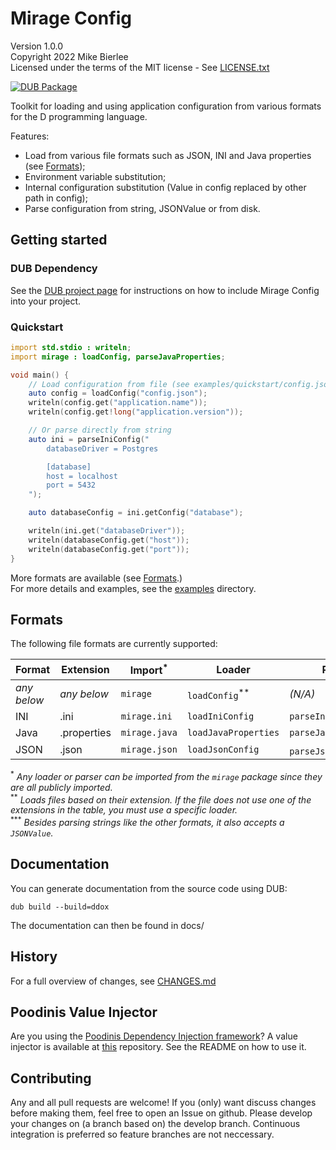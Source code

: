 # Mirage Config

Version 1.0.0  
Copyright 2022 Mike Bierlee  
Licensed under the terms of the MIT license - See [LICENSE.txt](LICENSE.txt)

[![DUB Package](https://img.shields.io/dub/v/mirage-config.svg)](https://code.dlang.org/packages/mirage-config)

Toolkit for loading and using application configuration from various formats for the D programming language.

Features:

- Load from various file formats such as JSON, INI and Java properties (see [Formats](#formats));
- Environment variable substitution;
- Internal configuration substitution (Value in config replaced by other path in config);
- Parse configuration from string, JSONValue or from disk.

## Getting started

### DUB Dependency

See the [DUB project page](https://code.dlang.org/packages/mirage-config) for instructions on how to include Mirage Config into your project.

### Quickstart

```d
import std.stdio : writeln;
import mirage : loadConfig, parseJavaProperties;

void main() {
    // Load configuration from file (see examples/quickstart/config.json)
    auto config = loadConfig("config.json");
    writeln(config.get("application.name"));
    writeln(config.get!long("application.version"));

    // Or parse directly from string
    auto ini = parseIniConfig("
        databaseDriver = Postgres

        [database]
        host = localhost
        port = 5432
    ");

    auto databaseConfig = ini.getConfig("database");

    writeln(ini.get("databaseDriver"));
    writeln(databaseConfig.get("host"));
    writeln(databaseConfig.get("port"));
}
```

More formats are available (see [Formats](#formats).)  
For more details and examples, see the [examples](examples) directory.

## Formats

The following file formats are currently supported:

| Format      | Extension   | Import<sup>\*</sup> | Loader                      | Parser                             | Factory                 |
| ----------- | ----------- | ------------------- | --------------------------- | ---------------------------------- | ----------------------- |
| _any below_ | _any below_ | `mirage`            | `loadConfig`<sup>\*\*</sup> | _(N/A)_                            |                         |
| INI         | .ini        | `mirage.ini`        | `loadIniConfig`             | `parseIniConfig`                   | `IniConfigFactory`      |
| Java        | .properties | `mirage.java`       | `loadJavaProperties`        | `parseJavaProperties`              | `JavaPropertiesFactory` |
| JSON        | .json       | `mirage.json`       | `loadJsonConfig`            | `parseJsonConfig`<sup>\*\*\*</sup> | `JsonConfigFactory`     |

<sup>\*</sup> _Any loader or parser can be imported from the `mirage` package since they are all publicly imported._  
<sup>\*\*</sup> _Loads files based on their extension. If the file does not use one of the extensions in the table, you must use a specific loader._  
<sup>\*\*\*</sup> _Besides parsing strings like the other formats, it also accepts a `JSONValue`._

## Documentation

You can generate documentation from the source code using DUB:

```
dub build --build=ddox
```

The documentation can then be found in docs/

## History

For a full overview of changes, see [CHANGES.md](CHANGES.md)

## Poodinis Value Injector

Are you using the [Poodinis Dependency Injection framework](https://github.com/mbierlee/poodinis)? A value injector is available at [this](https://github.com/mbierlee/mirage-injector) repository. See the README on how to use it.

## Contributing

Any and all pull requests are welcome! If you (only) want discuss changes before making them, feel free to open an Issue on github. Please develop your changes on (a branch based on) the develop branch. Continuous integration is preferred so feature branches are not neccessary.
